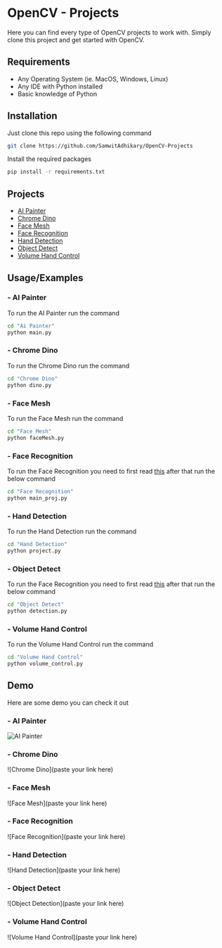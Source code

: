 
# OpenCV - Projects

Here you can find every type of OpenCV projects to work with. Simply clone this project and get started with OpenCV.

## Requirements
- Any Operating System (ie. MacOS, Windows, Linux)
- Any IDE with Python installed
- Basic knowledge of Python


## Installation 

Just clone this repo using the following command

```bash 
git clone https://github.com/SamwitAdhikary/OpenCV-Projects
```

Install the required packages

```bash
pip install -r requirements.txt
```

## Projects
- [AI Painter](https://github.com/SamwitAdhikary/OpenCV-Projects/tree/master/Ai%20Painter)
- [Chrome Dino](https://github.com/SamwitAdhikary/OpenCV-Projects/tree/master/Chrome%20Dino)
- [Face Mesh](https://github.com/SamwitAdhikary/OpenCV-Projects/tree/master/Face%20Mesh)
- [Face Recognition](https://github.com/SamwitAdhikary/OpenCV-Projects/tree/master/Face%20Recognition)
- [Hand Detection](https://github.com/SamwitAdhikary/OpenCV-Projects/tree/master/Hand%20Detection)
- [Object Detect](https://github.com/SamwitAdhikary/OpenCV-Projects/tree/master/Object%20Detect)
- [Volume Hand Control](https://github.com/SamwitAdhikary/OpenCV-Projects/tree/master/Volume%20Hand%20Control)
## Usage/Examples

### - AI Painter
To run the AI Painter run the command
```bash
cd "Ai Painter"
python main.py
```
### - Chrome Dino
To run the Chrome Dino run the command
```bash
cd "Chrome Dino"
python dino.py
```
### - Face Mesh
To run the Face Mesh run the command
```bash
cd "Face Mesh"
python faceMesh.py
```
### - Face Recognition
To run the Face Recognition you need to first read [this](https://github.com/SamwitAdhikary/OpenCV-Projects/tree/master/Face%20Recognition#installations) after that run the below command
```bash
cd "Face Recognition"
python main_proj.py
```
### - Hand Detection
To run the Hand Detection run the command
```bash
cd "Hand Detection"
python project.py
```
### - Object Detect
To run the Face Recognition you need to first read [this](https://github.com/SamwitAdhikary/OpenCV-Projects/tree/master/Object%20Detect#installation) after that run the below command
```bash
cd "Object Detect"
python detection.py
```
### - Volume Hand Control
To run the Volume Hand Control run the command
```bash
cd "Volume Hand Control"
python volume_control.py
```
## Demo
Here are some demo you can check it out

### - AI Painter
![AI Painter](https://github.com/SamwitAdhikary/OpenCV-Projects/blob/master/Screenshots/aipainter.gif)

### - Chrome Dino
![Chrome Dino](paste your link here)

### - Face Mesh
![Face Mesh](paste your link here)

### - Face Recognition
![Face Recognition](paste your link here)

### - Hand Detection
![Hand Detection](paste your link here)

### - Object Detect
![Object Detection](paste your link here)

### - Volume Hand Control
![Volume Hand Control](paste your link here)